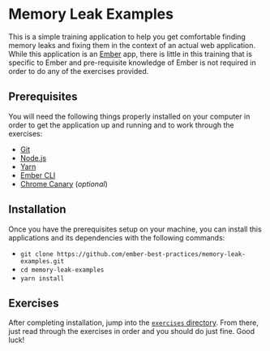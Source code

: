 # Memory Leak Examples

This is a simple training application to help you get comfortable finding memory leaks and fixing them in the context of an actual web application. While this application is an [Ember](http://emberjs.com/) app, there is little in this training that is specific to Ember and pre-requisite knowledge of Ember is not required in order to do any of the exercises provided.

## Prerequisites

You will need the following things properly installed on your computer in order to get the application up and running and to work through the exercises:

* [Git](https://git-scm.com/)
* [Node.js](https://nodejs.org/)
* [Yarn](https://yarnpkg.com/)
* [Ember CLI](https://ember-cli.com/)
* [Chrome Canary](https://www.google.com/chrome/browser/canary.html) (_optional_)

## Installation

Once you have the prerequisites setup on your machine, you can install this applications and its dependencies with the following commands:

* `git clone https://github.com/ember-best-practices/memory-leak-examples.git`
* `cd memory-leak-examples`
* `yarn install`

## Exercises

After completing installation, jump into the [`exercises` directory](./exercises/exercise-0.md). From there, just read through the exercises in order and you should do just fine. Good luck!
